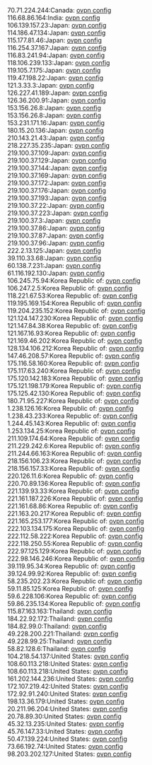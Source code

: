70.71.224.244:Canada: [ovpn config](vpn/70_71_224_244.ovpn)  
116.68.86.164:India: [ovpn config](vpn/116_68_86_164.ovpn)  
106.139.157.23:Japan: [ovpn config](vpn/106_139_157_23.ovpn)  
114.186.47.134:Japan: [ovpn config](vpn/114_186_47_134.ovpn)  
115.177.81.46:Japan: [ovpn config](vpn/115_177_81_46.ovpn)  
116.254.37.167:Japan: [ovpn config](vpn/116_254_37_167.ovpn)  
116.83.241.94:Japan: [ovpn config](vpn/116_83_241_94.ovpn)  
118.106.239.133:Japan: [ovpn config](vpn/118_106_239_133.ovpn)  
119.105.7.175:Japan: [ovpn config](vpn/119_105_7_175.ovpn)  
119.47.198.22:Japan: [ovpn config](vpn/119_47_198_22.ovpn)  
121.3.33.3:Japan: [ovpn config](vpn/121_3_33_3.ovpn)  
126.227.41.189:Japan: [ovpn config](vpn/126_227_41_189.ovpn)  
126.36.200.91:Japan: [ovpn config](vpn/126_36_200_91.ovpn)  
153.156.26.8:Japan: [ovpn config](vpn/153_156_26_8.ovpn)  
153.156.26.8:Japan: [ovpn config](vpn/153_156_26_8.ovpn)  
153.231.171.16:Japan: [ovpn config](vpn/153_231_171_16.ovpn)  
180.15.20.136:Japan: [ovpn config](vpn/180_15_20_136.ovpn)  
210.143.21.43:Japan: [ovpn config](vpn/210_143_21_43.ovpn)  
218.227.35.235:Japan: [ovpn config](vpn/218_227_35_235.ovpn)  
219.100.37.109:Japan: [ovpn config](vpn/219_100_37_109.ovpn)  
219.100.37.129:Japan: [ovpn config](vpn/219_100_37_129.ovpn)  
219.100.37.144:Japan: [ovpn config](vpn/219_100_37_144.ovpn)  
219.100.37.169:Japan: [ovpn config](vpn/219_100_37_169.ovpn)  
219.100.37.172:Japan: [ovpn config](vpn/219_100_37_172.ovpn)  
219.100.37.176:Japan: [ovpn config](vpn/219_100_37_176.ovpn)  
219.100.37.193:Japan: [ovpn config](vpn/219_100_37_193.ovpn)  
219.100.37.22:Japan: [ovpn config](vpn/219_100_37_22.ovpn)  
219.100.37.223:Japan: [ovpn config](vpn/219_100_37_223.ovpn)  
219.100.37.3:Japan: [ovpn config](vpn/219_100_37_3.ovpn)  
219.100.37.86:Japan: [ovpn config](vpn/219_100_37_86.ovpn)  
219.100.37.87:Japan: [ovpn config](vpn/219_100_37_87.ovpn)  
219.100.37.96:Japan: [ovpn config](vpn/219_100_37_96.ovpn)  
222.2.13.125:Japan: [ovpn config](vpn/222_2_13_125.ovpn)  
39.110.33.68:Japan: [ovpn config](vpn/39_110_33_68.ovpn)  
60.138.7.231:Japan: [ovpn config](vpn/60_138_7_231.ovpn)  
61.116.192.130:Japan: [ovpn config](vpn/61_116_192_130.ovpn)  
106.245.75.94:Korea Republic of: [ovpn config](vpn/106_245_75_94.ovpn)  
106.247.2.5:Korea Republic of: [ovpn config](vpn/106_247_2_5.ovpn)  
118.221.67.53:Korea Republic of: [ovpn config](vpn/118_221_67_53.ovpn)  
119.195.169.154:Korea Republic of: [ovpn config](vpn/119_195_169_154.ovpn)  
119.204.235.152:Korea Republic of: [ovpn config](vpn/119_204_235_152.ovpn)  
121.124.147.230:Korea Republic of: [ovpn config](vpn/121_124_147_230.ovpn)  
121.147.84.38:Korea Republic of: [ovpn config](vpn/121_147_84_38.ovpn)  
121.167.16.93:Korea Republic of: [ovpn config](vpn/121_167_16_93.ovpn)  
121.169.46.202:Korea Republic of: [ovpn config](vpn/121_169_46_202.ovpn)  
128.134.106.212:Korea Republic of: [ovpn config](vpn/128_134_106_212.ovpn)  
147.46.208.57:Korea Republic of: [ovpn config](vpn/147_46_208_57.ovpn)  
175.116.58.160:Korea Republic of: [ovpn config](vpn/175_116_58_160.ovpn)  
175.117.63.240:Korea Republic of: [ovpn config](vpn/175_117_63_240.ovpn)  
175.120.142.183:Korea Republic of: [ovpn config](vpn/175_120_142_183.ovpn)  
175.121.198.179:Korea Republic of: [ovpn config](vpn/175_121_198_179.ovpn)  
175.125.42.130:Korea Republic of: [ovpn config](vpn/175_125_42_130.ovpn)  
180.71.95.227:Korea Republic of: [ovpn config](vpn/180_71_95_227.ovpn)  
1.238.126.16:Korea Republic of: [ovpn config](vpn/1_238_126_16.ovpn)  
1.238.43.233:Korea Republic of: [ovpn config](vpn/1_238_43_233.ovpn)  
1.244.45.143:Korea Republic of: [ovpn config](vpn/1_244_45_143.ovpn)  
1.253.134.25:Korea Republic of: [ovpn config](vpn/1_253_134_25.ovpn)  
211.109.174.64:Korea Republic of: [ovpn config](vpn/211_109_174_64.ovpn)  
211.229.242.6:Korea Republic of: [ovpn config](vpn/211_229_242_6.ovpn)  
211.244.66.163:Korea Republic of: [ovpn config](vpn/211_244_66_163.ovpn)  
218.156.106.23:Korea Republic of: [ovpn config](vpn/218_156_106_23.ovpn)  
218.156.157.33:Korea Republic of: [ovpn config](vpn/218_156_157_33.ovpn)  
220.126.11.6:Korea Republic of: [ovpn config](vpn/220_126_11_6.ovpn)  
220.70.89.136:Korea Republic of: [ovpn config](vpn/220_70_89_136.ovpn)  
221.139.93.33:Korea Republic of: [ovpn config](vpn/221_139_93_33.ovpn)  
221.161.187.226:Korea Republic of: [ovpn config](vpn/221_161_187_226.ovpn)  
221.161.68.86:Korea Republic of: [ovpn config](vpn/221_161_68_86.ovpn)  
221.163.20.217:Korea Republic of: [ovpn config](vpn/221_163_20_217.ovpn)  
221.165.253.177:Korea Republic of: [ovpn config](vpn/221_165_253_177.ovpn)  
222.103.134.175:Korea Republic of: [ovpn config](vpn/222_103_134_175.ovpn)  
222.112.58.222:Korea Republic of: [ovpn config](vpn/222_112_58_222.ovpn)  
222.118.250.55:Korea Republic of: [ovpn config](vpn/222_118_250_55.ovpn)  
222.97.125.129:Korea Republic of: [ovpn config](vpn/222_97_125_129.ovpn)  
222.98.146.246:Korea Republic of: [ovpn config](vpn/222_98_146_246.ovpn)  
39.119.95.34:Korea Republic of: [ovpn config](vpn/39_119_95_34.ovpn)  
39.124.99.92:Korea Republic of: [ovpn config](vpn/39_124_99_92.ovpn)  
58.235.202.23:Korea Republic of: [ovpn config](vpn/58_235_202_23.ovpn)  
59.11.85.125:Korea Republic of: [ovpn config](vpn/59_11_85_125.ovpn)  
59.6.228.106:Korea Republic of: [ovpn config](vpn/59_6_228_106.ovpn)  
59.86.235.134:Korea Republic of: [ovpn config](vpn/59_86_235_134.ovpn)  
115.87.163.163:Thailand: [ovpn config](vpn/115_87_163_163.ovpn)  
184.22.92.172:Thailand: [ovpn config](vpn/184_22_92_172.ovpn)  
184.82.99.0:Thailand: [ovpn config](vpn/184_82_99_0.ovpn)  
49.228.200.221:Thailand: [ovpn config](vpn/49_228_200_221.ovpn)  
49.228.99.25:Thailand: [ovpn config](vpn/49_228_99_25.ovpn)  
58.82.128.6:Thailand: [ovpn config](vpn/58_82_128_6.ovpn)  
104.218.54.137:United States: [ovpn config](vpn/104_218_54_137.ovpn)  
108.60.113.218:United States: [ovpn config](vpn/108_60_113_218.ovpn)  
108.60.113.218:United States: [ovpn config](vpn/108_60_113_218.ovpn)  
161.202.144.236:United States: [ovpn config](vpn/161_202_144_236.ovpn)  
172.107.219.42:United States: [ovpn config](vpn/172_107_219_42.ovpn)  
172.92.91.240:United States: [ovpn config](vpn/172_92_91_240.ovpn)  
198.13.36.179:United States: [ovpn config](vpn/198_13_36_179.ovpn)  
20.211.96.204:United States: [ovpn config](vpn/20_211_96_204.ovpn)  
20.78.89.30:United States: [ovpn config](vpn/20_78_89_30.ovpn)  
45.32.13.235:United States: [ovpn config](vpn/45_32_13_235.ovpn)  
45.76.147.33:United States: [ovpn config](vpn/45_76_147_33.ovpn)  
50.47.139.224:United States: [ovpn config](vpn/50_47_139_224.ovpn)  
73.66.192.74:United States: [ovpn config](vpn/73_66_192_74.ovpn)  
98.203.202.127:United States: [ovpn config](vpn/98_203_202_127.ovpn)  
